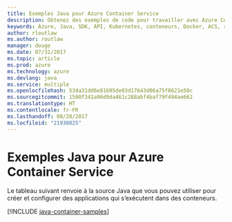 ```yaml
---
title: Exemples Java pour Azure Container Service
description: Obtenez des exemples de code pour travailler avec Azure Container Service à partir de vos applications Java.
keywords: Azure, Java, SDK, API, Kubernetes, conteneurs, Docker, ACS, registre, images
author: rloutlaw
ms.author: routlaw
manager: douge
ms.date: 07/31/2017
ms.topic: article
ms.prod: azure
ms.technology: azure
ms.devlang: java
ms.service: multiple
ms.openlocfilehash: 534a31dd6e81605de03d17643d06a75f8621e50c
ms.sourcegitcommit: 1500f341a96d9da461c288abf4baf79f494ae662
ms.translationtype: HT
ms.contentlocale: fr-FR
ms.lasthandoff: 08/28/2017
ms.locfileid: "21930825"
---
```

# <a name="java-samples-for-azure-container-service"></a>Exemples Java pour Azure Container Service

Le tableau suivant renvoie à la source Java que vous pouvez utiliser pour créer et configurer des applications qui s’exécutent dans des conteneurs.

[!INCLUDE [java-container-samples](includes/java-container-samples.md)]